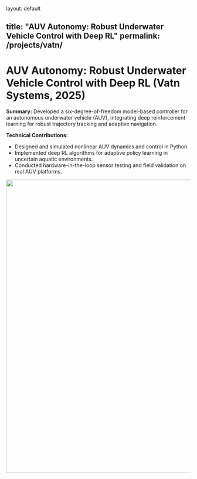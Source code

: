 layout: default

title: "AUV Autonomy: Robust Underwater Vehicle Control with Deep RL"
permalink: /projects/vatn/
---

# AUV Autonomy: Robust Underwater Vehicle Control with Deep RL (Vatn Systems, 2025)

**Summary:**
Developed a six-degree-of-freedom model-based controller for an autonomous underwater vehicle (AUV), integrating deep reinforcement learning for robust trajectory tracking and adaptive navigation.

**Technical Contributions:**
- Designed and simulated nonlinear AUV dynamics and control in Python.
- Implemented deep RL algorithms for adaptive policy learning in uncertain aquatic environments.
- Conducted hardware-in-the-loop sensor testing and field validation on real AUV platforms.

<img src="/images/vatn.gif" width="800px" style="margin-right: 10px;" />
